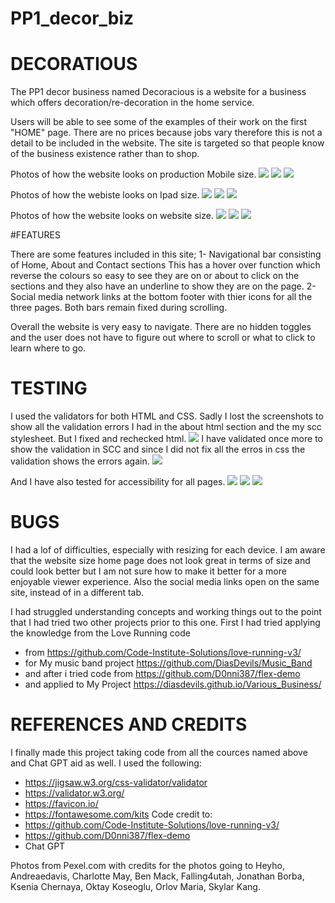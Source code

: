 # PP1_decor_biz
# DECORATIOUS

The PP1 decor business named Decoracious is a website for a business which offers decoration/re-decoration in the home service.

Users will be able to see some of the examples of their work on the first "HOME" page. There are no prices because jobs vary therefore this is not a detail to be included in the website. The site is targeted so that people know of the business existence rather than to shop.

Photos of how the website looks on production Mobile size.
<img src="images/1-mobile-screenshot.jpg">
<img src="images/7-screenshot - about- mobile-size.jpg">
<img src="images/6-screenshot - contact- mobile-size.jpg">

Photos of how the webiste looks on Ipad size.
<img src="images/2.2-ipad-screenshot.jpg">
<img src="images/8-screenshot - about- ipad-size.jpg">
<img src="images/9-screenshot - contact- ipad-size.jpg">

Photos of how the website looks on website size.
<img src="images/3-website-screenshot.jpg">
<img src="images/4-screenshot - about-website-size.jpg">
<img src="images/5-screenshot - contact- website-size.jpg">


#FEATURES

There are some features included in this site;
1- Navigational bar consisting of Home, About and Contact sections
This has a hover over function which reverse the colours so easy to see they are on or about to click on the sections and they also have an underline to show they are on the page.
2- Social media network links at the bottom footer with thier icons for all the three pages.
Both bars remain fixed during scrolling.

Overall the website is very easy to navigate. There are no hidden toggles and the user does not have to figure out where to scroll or what to click to learn where to go.

# TESTING 

I used the validators for both HTML and CSS.
Sadly I lost the screenshots to show all the validation errors I had in the about html section and the my scc stylesheet. But I fixed and rechecked html.
<img src="images/10-validator HTML.jpg">
I have validated once more to show the validation in SCC and since I did not fix all the erros in css the validation shows the errors again.
<img src ="images/11-validator CSS.jpg">

And I have also tested for accessibility for all pages.
<img src ="images/12-lighthouse.jpg">
<img src ="images/14-lighthouse.jpg">
<img src ="images/13-lighthouse.jpg">


# BUGS
I had a lof of difficulties, especially with resizing for each device. I am aware that the website size home page does not look great in terms of size and could look better but I am not sure how to make it better for a more enjoyable viewer experience.
Also the social media links open on the same site, instead of in a different tab.

I had struggled understanding concepts and working things out to the point that I had tried two other projects prior to this one.
First I had tried applying the knowledge from the Love Running code
* from https://github.com/Code-Institute-Solutions/love-running-v3/
* for My music band project https://github.com/DiasDevils/Music_Band 
* and after i tried code from https://github.com/D0nni387/flex-demo 
* and applied to My Project https://diasdevils.github.io/Various_Business/

# REFERENCES AND CREDITS
I finally made this project taking code from all the cources named above and Chat GPT aid as well.
I used the following:
 * https://jigsaw.w3.org/css-validator/validator
* https://validator.w3.org/
* https://favicon.io/
* https://fontawesome.com/kits
Code credit to:
* https://github.com/Code-Institute-Solutions/love-running-v3/
* https://github.com/D0nni387/flex-demo 
* Chat GPT 


Photos from Pexel.com with credits for the photos going to Heyho, Andreaedavis, Charlotte May, Ben Mack, Falling4utah, Jonathan Borba, Ksenia Chernaya, Oktay Koseoglu, Orlov Maria, Skylar Kang.



